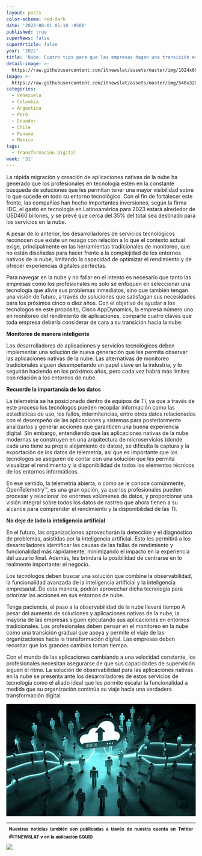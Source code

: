 ```yaml
---
layout: posts
color-schema: red-dark
date: '2022-08-01 05:18 -0500'
published: true
superNews: false
superArticle: false
year: '2022'
title: 'Nube: Cuatro tips para que las empresas hagan una transición exitosa '
detail-image: >-
  https://raw.githubusercontent.com/itnewslat/assets/master/img/1024x680/Nube-Publica-g.jpg
image: >-
  https://raw.githubusercontent.com/itnewslat/assets/master/img/540x320/Nube-Publica-p.jpg
categories:
  - Venezuela
  - Colombia
  - Argentina
  - Perú
  - Ecuador
  - Chile
  - Panama
  - Mexico
tags:
  - Transformación Digital
week: '31'
---
```

La rápida migración y creación de aplicaciones nativas de la nube ha generado que los profesionales en tecnología estén en la constante búsqueda de soluciones que les permitan tener una mayor visibilidad sobre lo que sucede en todo su entorno tecnológico. Con el fin de fortalecer este frente, las compañías han hecho importantes inversiones, según la firma  IDC, el gasto en tecnología en Latinoamérica para 2023 estará alrededor de USD460 billones, y se prevé que cerca del 35% del total sea destinado para los servicios en la nube.

A pesar de lo anterior, los desarrolladores de servicios tecnológicos reconocen que existe un rezago con relación a lo que el contexto actual exige, principalmente en las herramientas tradicionales de monitoreo, que no están diseñadas para hacer frente a la complejidad de los entornos nativos de la nube, limitando la capacidad de optimizar el rendimiento y de ofrecer experiencias digitales perfectas. 

Para navegar en la nube y no fallar en el intento es necesario que tanto las empresas como los profesionales no solo se enfoquen en seleccionar una tecnología que alivie sus problemas inmediatos, sino que también tengan una visión de futuro, a través de soluciones que satisfagan sus necesidades para los próximos cinco o diez años. Con el objetivo de ayudar a los tecnólogos en este propósito, Cisco AppDynamics, la empresa número uno en monitoreo del rendimiento de aplicaciones, comparte cuatro claves que toda empresa debería considerar de cara a su transición hacia la nube:  

**Monitoree de manera inteligente**

Los desarrolladores de aplicaciones y servicios tecnológicos deben implementar una solución de nueva generación que les permita observar las aplicaciones nativas de la nube. Las alternativas de monitoreo tradicionales siguen desempeñando un papel clave en la industria, y lo seguirán haciendo en los próximos años, pero cada vez habrá más límites con relación a los entornos de nube.  

**Recuerde la importancia de los datos**

La telemetría se ha posicionado dentro de equipos de TI, ya que a través de este proceso los tecnólogos pueden recopilar información como las estadísticas de uso, los fallos, intermitencias, entre otros datos relacionados con el desempeño de las aplicaciones y sistemas para posteriormente analizarlos y generar acciones que garanticen una buena experiencia digital. Sin embargo, entendiendo que las aplicaciones nativas de la nube modernas se construyen en una arquitectura de microservicios (donde cada uno tiene su propio alojamiento de datos), se dificulta la captura y la exportación de los datos de telemetría, así que es importante que los tecnólogos se aseguren de contar con una solución que les permita visualizar el rendimiento y la disponibilidad de todos los elementos técnicos de los entornos informáticos.

En ese sentido, la telemetría abierta, o como se le conoce comúnmente, OpenTelemetry™, es una gran opción, ya que los profesionales pueden procesar y relacionar los enormes volúmenes de datos, y proporcionar una visión integral sobre todos los datos de rastreo que ahora tienen a su alcance para comprender el rendimiento y la disponibilidad de las TI. 

**No deje de lado la inteligencia artificial**

En el futuro, las organizaciones aprovecharán la detección y el diagnóstico de problemas, asistidas por la inteligencia artificial. Esto les permitirá a los desarrolladores identificar las causas de las fallas de rendimiento y funcionalidad más rápidamente, minimizando el impacto en la experiencia del usuario final. Además, les brindará la posibilidad de centrarse en lo realmente importante: el negocio.  

Los tecnólogos deben buscar una solución que combine la observabilidad, la funcionalidad avanzada de la inteligencia artificial y la inteligencia empresarial. De esta manera, podrán aprovechar dicha tecnología para priorizar las acciones en sus entornos de nube. 

Tenga paciencia, el paso a la observabilidad de la nube llevará tiempo 
A pesar del aumento de soluciones y aplicaciones nativas de la nube, la mayoría de las empresas siguen ejecutando sus aplicaciones en entornos tradicionales. Los profesionales deben pensar en el monitoreo en la nube como una transición gradual que apoya y permite el viaje de las organizaciones hacia la transformación digital. Las empresas deben recordar que los grandes cambios toman tiempo. 

Con el mundo de las aplicaciones cambiando a una velocidad constante, los profesionales necesitan asegurarse de que sus capacidades de supervisión siguen el ritmo. La solución de observabilidad para las aplicaciones nativas en la nube se presenta ante los desarrolladores de estos servicios de tecnología como el aliado ideal que les permite escalar la funcionalidad a medida que su organización continúa su viaje hacia una verdadera transformación digital.

![](https://raw.githubusercontent.com/itnewslat/assets/master/img/540x320/Nube-Publica-p.jpg)

<table style="height: 42px;" width="569">
<tbody>
<tr>
<td style="text-align: justify;"><sub><strong>Nuestras noticias también son publicadas a través de nuestra cuenta en Twitter <a href="https://twitter.com/itnewslat?lang=es">@ITNEWSLAT</a> y en la aplicación <a href="https://squidapp.co/en/">SQUID</a></strong></sub></td>
</tr>
</tbody>
</table>

<img src="https://tracker.metricool.com/c3po.jpg?hash=56f88a41e39ab42c063cc51676587a04"/>